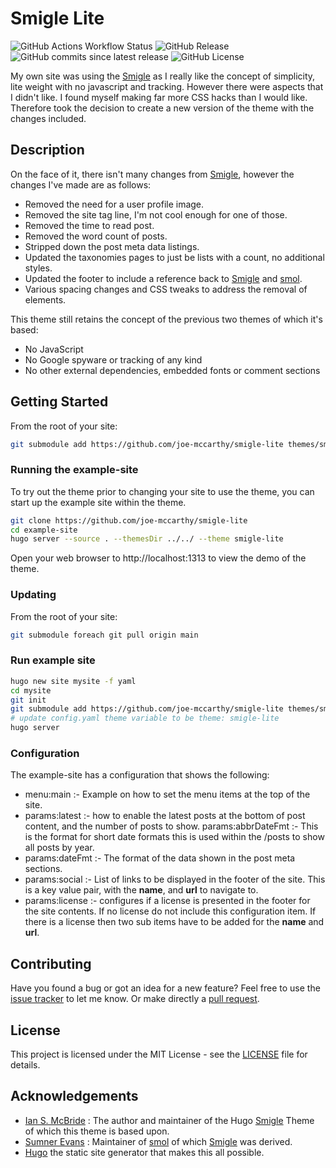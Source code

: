 # Smigle Lite

![GitHub Actions Workflow Status](https://img.shields.io/github/actions/workflow/status/joe-mccarthy/smigle-lite/deploy-example.yml?branch=main&style=for-the-badge)
![GitHub Release](https://img.shields.io/github/v/release/joe-mccarthy/smigle-lite?sort=semver&style=for-the-badge)
![GitHub commits since latest release](https://img.shields.io/github/commits-since/joe-mccarthy/smigle-lite/latest?style=for-the-badge)
![GitHub License](https://img.shields.io/github/license/joe-mccarthy/smigle-lite?style=for-the-badge)

My own site was using the [Smigle](https://gitlab.com/ian-s-mcb/smigle-hugo-theme) as I really like the concept of simplicity, lite weight with no javascript and tracking. However there were aspects that I didn't like. I found myself making far more CSS hacks than I would like. Therefore took the decision to create a new version of the theme with the changes included.

## Description

On the face of it, there isn't many changes from [Smigle](https://gitlab.com/ian-s-mcb/smigle-hugo-theme), however the changes I've made are as follows:

* Removed the need for a user profile image.
* Removed the site tag line, I'm not cool enough for one of those.
* Removed the time to read post.
* Removed the word count of posts.
* Stripped down the post meta data listings.
* Updated the taxonomies pages to just be lists with a count, no additional styles.
* Updated the footer to include a reference back to [Smigle](https://gitlab.com/ian-s-mcb/smigle-hugo-theme) and [smol](https://github.com/sumnerevans/smol).
* Various spacing changes and CSS tweaks to address the removal of elements.

This theme still retains the concept of the previous two themes of which it's based:

* No JavaScript
* No Google spyware or tracking of any kind
* No other external dependencies, embedded fonts or comment sections

## Getting Started

From the root of your site:

```bash
git submodule add https://github.com/joe-mccarthy/smigle-lite themes/smigle-lite
```

### Running the example-site

To try out the theme prior to changing your site to use the theme, you can start up the example site within the theme.

```bash
git clone https://github.com/joe-mccarthy/smigle-lite
cd example-site
hugo server --source . --themesDir ../../ --theme smigle-lite
```

Open your web browser to http://localhost:1313 to view the demo of the theme.

### Updating

From the root of your site:

```bash
git submodule foreach git pull origin main
```

### Run example site

```bash
hugo new site mysite -f yaml
cd mysite
git init
git submodule add https://github.com/joe-mccarthy/smigle-lite themes/smigle-lite
# update config.yaml theme variable to be theme: smigle-lite
hugo server
```

### Configuration

The example-site has a configuration that shows the following:

* menu:main :- Example on how to set the menu items at the top of the site.
* params:latest :- how to enable the latest posts at the bottom of post content, and the number of posts to show.
params:abbrDateFmt :- This is the format for short date formats this is used within the /posts to show all posts by year.
* params:dateFmt :- The format of the data shown in the post meta sections.
* params:social :- List of links to be displayed in the footer of the site. This is a key value pair, with the __name__, and __url__ to navigate to.
* params:license :- configures if a license is presented in the footer for the site contents. If no license do not include this configuration item. If there is a license then two sub items have to be added for the __name__ and __url__.

## Contributing

Have you found a bug or got an idea for a new feature? Feel free to use the [issue tracker](https://github.com/joe-mccarthy/smigle-lite/issues) to let me know. Or make directly a [pull request](https://github.com/joe-mccarthy/smigle-lite/pulls).

## License

This project is licensed under the MIT License - see the [LICENSE](LICENSE) file for details.

## Acknowledgements

* [Ian S. McBride](https://gitlab.com/ian-s-mcb) : The author and maintainer of the Hugo [Smigle](https://gitlab.com/ian-s-mcb/smigle-hugo-theme) Theme of which this theme is based upon.
* [Sumner Evans](https://github.com/sumnerevans) : Maintainer of [smol](https://github.com/sumnerevans/smol) of which [Smigle](https://gitlab.com/ian-s-mcb/smigle-hugo-theme) was derived.
* [Hugo](https://gohugo.io/) the static site generator that makes this all possible.

